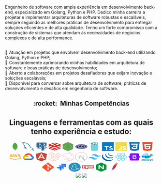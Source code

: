 Engenheiro de software com ampla experiência em desenvolvimento back-end, especializado em Golang, Python e PHP. Dedico minha carreira a projetar e implementar arquiteturas de software robustas e escaláveis, sempre seguindo as melhores práticas de desenvolvimento para entregar soluções eficientes e de alta qualidade. Tenho um forte compromisso com a construção de sistemas que atendam às necessidades de negócios complexos e de alta performance.<br><br>

🔭 Atuação em projetos que envolvem desenvolvimento back-end utilizando Golang, Python e PHP;<br>
🌱 Constantemente aprimorando minhas habilidades em arquitetura de software e boas práticas de desenvolvimento;<br>
👯 Aberto a colaborações em projetos desafiadores que exijam inovação e soluções escaláveis;<br>
💬 Disponível para conversar sobre arquitetura de software, práticas de desenvolvimento e desafios em engenharia de software.<br>

<h2 align="center"> :rocket: &nbsp;Minhas Competências </h2> <h3 align="center">
<h3 align="center"> 
 
 <div>
  <h2>Linguagens e ferramentas com as quais tenho experiência e estudo:</h2>
  <div style="display: inline-block;" align="center">
   <img title="MongoDB" alt="ViniciusAzevedo-MongoDB" height="30" width="40" src="https://raw.githubusercontent.com/devicons/devicon/master/icons/mongodb/mongodb-plain.svg">
   <img title="MySQL" alt="ViniciusAzevedo-MySQL" height="30" width="40" src="https://raw.githubusercontent.com/devicons/devicon/master/icons/mysql/mysql-original.svg">
   <img title="PostgreSQL" alt="ViniciusAzevedo-PostgreSQL" height="30" width="40" src="https://raw.githubusercontent.com/devicons/devicon/master/icons/postgresql/postgresql-plain.svg">
   <img title="Redis" alt="ViniciusAzevedo-Redis" height="30" width="40" src="https://raw.githubusercontent.com/devicons/devicon/master/icons/redis/redis-plain.svg">

   <img title="NodeJS" alt="ViniciusAzevedo-NodeJS" height="30" width="40" src="https://raw.githubusercontent.com/devicons/devicon/master/icons/nodejs/nodejs-plain.svg">
   <img title="PHP" alt="ViniciusAzevedo-PHP" height="30" width="40" src="https://raw.githubusercontent.com/devicons/devicon/master/icons/php/php-original.svg">
   <img title="GO" alt="ViniciusAzevedo-GO" height="30" width="40" src="https://raw.githubusercontent.com/devicons/devicon/master/icons/go/go-original.svg">
   <img title="TypeScript" alt="ViniciusAzevedo-TypeScript" height="30" width="40" src="https://raw.githubusercontent.com/devicons/devicon/master/icons/typescript/typescript-plain.svg">
   <img title="TypeScript" alt="ViniciusAzevedo-JavaScript" height="30" width="40" src="https://raw.githubusercontent.com/devicons/devicon/master/icons/javascript/javascript-plain.svg">

   <img title="CSS3" alt="ViniciusAzevedo-CSS3" height="30" width="40" src="https://raw.githubusercontent.com/devicons/devicon/master/icons/css3/css3-plain.svg">
   <img title="HTML5" alt="ViniciusAzevedo-HTML5" height="30" width="40" src="https://raw.githubusercontent.com/devicons/devicon/master/icons/html5/html5-plain.svg">

   <img title="AWS" alt="ViniciusAzevedo-AWS" height="30" width="40" src="https://raw.githubusercontent.com/devicons/devicon/master/icons/amazonwebservices/amazonwebservices-plain-wordmark.svg">
   <img title="GCP" alt="ViniciusAzevedo-GCP" height="30" width="40" src="https://raw.githubusercontent.com/devicons/devicon/master/icons/googlecloud/googlecloud-original.svg">

   <img title="Angular" alt="ViniciusAzevedo-Angular" height="30" width="40" src="https://raw.githubusercontent.com/devicons/devicon/master/icons/angularjs/angularjs-plain.svg">
   <img title="Laravel" alt="ViniciusAzevedo-Laravel" height="30" width="40" src="https://raw.githubusercontent.com/devicons/devicon/master/icons/laravel/laravel-line.svg">
   <img title="NestJS" alt="ViniciusAzevedo-NestJS" height="30" width="40" src="https://raw.githubusercontent.com/devicons/devicon/master/icons/nestjs/nestjs-line.svg">
   <img title="NextJS" alt="ViniciusAzevedo-NextJS" height="30" width="40" src="https://raw.githubusercontent.com/devicons/devicon/master/icons/nextjs/nextjs-line.svg">

   <img title="Tailwind" alt="ViniciusAzevedo-Tailwind" height="30" width="40" src="https://raw.githubusercontent.com/devicons/devicon/master/icons/tailwindcss/tailwindcss-original.svg">
   <img title="jQuery" alt="ViniciusAzevedo-jQuery" height="30" width="40" src="https://raw.githubusercontent.com/devicons/devicon/master/icons/jquery/jquery-plain.svg">
   <img title="React" alt="ViniciusAzevedo-React" height="30" width="40" src="https://raw.githubusercontent.com/devicons/devicon/master/icons/react/react-original.svg">
   <img title="Bootstrap" alt="ViniciusAzevedo-Bootstrap" height="30" width="40" src="https://raw.githubusercontent.com/devicons/devicon/master/icons/bootstrap/bootstrap-original.svg">

   <img title="Docker" alt="ViniciusAzevedo-Docker" height="30" width="40" src="https://raw.githubusercontent.com/devicons/devicon/master/icons/docker/docker-plain-wordmark.svg">
   <img title="GIT" alt="ViniciusAzevedo-GIT" height="30" width="40" src="https://raw.githubusercontent.com/devicons/devicon/master/icons/git/git-original.svg">
   <img title="Jira" alt="ViniciusAzevedo-Jira" height="30" width="40" src="https://raw.githubusercontent.com/devicons/devicon/master/icons/jira/jira-original.svg">

   <img title="Yarn" alt="ViniciusAzevedo-Yarn" height="30" width="40" src="https://raw.githubusercontent.com/devicons/devicon/master/icons/yarn/yarn-original.svg">
   <img title="NPM" alt="ViniciusAzevedo-NPM" height="30" width="40" src="https://raw.githubusercontent.com/devicons/devicon/master/icons/npm/npm-original-wordmark.svg">

   <img title="NGINX" alt="ViniciusAzevedo-NGINX" height="30" width="40" src="https://raw.githubusercontent.com/devicons/devicon/master/icons/nginx/nginx-original.svg">
   <img title="Apache" alt="ViniciusAzevedo-Apache" height="30" width="40" src="https://raw.githubusercontent.com/devicons/devicon/master/icons/apache/apache-original.svg">
  </div>
 </div>
</div>
 
<div>
  <a href="mailto:viniciusdiazevedo@gmail.com"><img src="https://img.shields.io/badge/-Gmail-%23333?style=for-the-badge&logo=gmail&logoColor=white" target="_blank"></a>
  <a href="https://www.linkedin.com/in/viniciusazevedo-dev/" target="_blank"><img src="https://img.shields.io/badge/-LinkedIn-%230077B5?style=for-the-badge&logo=linkedin&logoColor=white" target="_blank"></a> 
</div>
